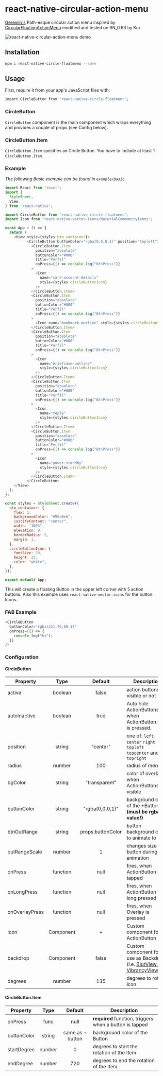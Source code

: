 # react-native-circular-action-menu

[Geremih´s](https://github.com/geremih/react-native-circular-action-menu) Path-esque circular action menu inspired by [CircularFloatingActionMenu](https://github.com/oguzbilgener/CircularFloatingActionMenu) modified and tested on RN_0.63 by Kur.

![react-native-circular-action-menu demo](http://i.giphy.com/3o6Zt6hNHOd3kVx4aY.gif)

## Installation

```bash
npm i react-native-circle-floatmenu --save
```

## Usage

First, require it from your app's JavaScript files with:

```bash
import CircleButton from 'react-native-circle-floatmenu';
```

### CircleButton

`CircleButton` component is the main component which wraps everything and provides a couple of props (see Config below).

### CircleButton.Item

`CircleButton.Item` specifies an Circle Button. You have to include at least 1 `CircleButton.Item`.

### Example

_The following Basic example can be found in `example/Basic`._

```App.js
import React from 'react';
import {
  StyleSheet,
  View,
} from 'react-native';

import CircleButton from "react-native-circle-floatmenu";
import Icon from "react-native-vector-icons/MaterialCommunityIcons";

const App = () => {
  return (
    <View style={styles.btn_container}>
          <CircleButton buttonColor="rgba(0,0,0,1)" position="topleft">
            <CircleButton.Item
              position="absolute"
              buttonColor="#000"
              title="Perfil"
              onPress={() => console.log("BtnPress")}
            >
              <Icon
                name="card-account-details"
                style={styles.circleButtonIcon}
              />
            </CircleButton.Item>
            <CircleButton.Item
              position="absolute"
              buttonColor="#000"
              title="Perfil"
              onPress={() => console.log("BtnPress")}
            >
              <Icon name="bookmark-outline" style={styles.circleButtonIcon} />
            </CircleButton.Item>
            <CircleButton.Item
              position="absolute"
              buttonColor="#000"
              title="Perfil"
              onPress={() => console.log("BtnPress")}
            >
              <Icon
                name="briefcase-outline"
                style={styles.circleButtonIcon}
              />
            </CircleButton.Item>
            <CircleButton.Item
              position="absolute"
              buttonColor="#000"
              title="Perfil"
              onPress={() => console.log("BtnPress")}
            >
              <Icon
                name="reply"
                style={styles.circleButtonIcon}
              />
            </CircleButton.Item>
            <CircleButton.Item
              position="absolute"
              buttonColor="#000"
              title="Perfil"
              onPress={() => console.log("BtnPress")}
            >
              <Icon
                name="power-standby"
                style={styles.circleButtonIcon}
              />
            </CircleButton.Item>
          </CircleButton>
    </View>
  );
};

const styles = StyleSheet.create({
  btn_container: {
    flex: 1,
    backgroundColor: "#59a6eb",
    justifyContent: "center",
    width: "100%",
    elevation: 8,
    borderRadius: 5,
    margin: 1,
  },
  circleButtonIcon: {
    fontSize: 20,
    height: 22,
    color: "white",
  },
});

export default App;
```

This will create a floating Button in the upper left corner with 5 action buttons.
Also this example uses `react-native-vector-icons` for the button Icons.

### FAB Example

```js
<CircleButton
  buttonColor="rgba(231,76,60,1)"
  onPress={() => {
    console.log("hi");
  }}
/>
```

### Configuration

#### CircleButton

| Property       |   Type    |      Default      | Description                                                                                                                                                                                                                |
| -------------- | :-------: | :---------------: | -------------------------------------------------------------------------------------------------------------------------------------------------------------------------------------------------------------------------- |
| active         |  boolean  |       false       | action buttons visible or not                                                                                                                                                                                              |
| autoInactive   |  boolean  |       true        | Auto hide ActionButtons when ActionButton.Item is pressed.                                                                                                                                                                 |
| position       |  string   |     "center"      | one of: `left` `center` `right` `topleft` `topcenter` and `topright`                                                                                                                                                       |
| radius         |  number   |        100        | radius of menu                                                                                                                                                                                                             |
| bgColor        |  string   |   "transparent"   | color of overlay when ActionButtons are visible                                                                                                                                                                            |
| buttonColor    |  string   |  "rgba(0,0,0,1)"  | background color of the +Button **(must be rgba value!)**                                                                                                                                                                  |
| btnOutRange    |  string   | props.buttonColor | button background color to animate to                                                                                                                                                                                      |
| outRangeScale  |  number   |         1         | changes size of button during animation                                                                                                                                                                                    |
| onPress        | function  |       null        | fires, when ActionButton is tapped                                                                                                                                                                                         |
| onLongPress    | function  |       null        | fires, when ActionButton is long pressed                                                                                                                                                                                   |
| onOverlayPress | function  |       null        | fires, when Overlay is pressed                                                                                                                                                                                             |
| icon           | Component |         +         | Custom component for ActionButton Icon                                                                                                                                                                                     |
| backdrop       | Component |       false       | Custom component for use as Backdrop (i.e. [BlurView](https://github.com/react-native-fellowship/react-native-blur#blur-view), [VibrancyView](https://github.com/react-native-fellowship/react-native-blur#vibrancy-view)) |
| degrees        |  number   |        135        | degrees to rotate icon                                                                                                                                                                                                     |

#### CircleButton.Item

| Property    |  Type  |     Default      | Description                                             |
| ----------- | :----: | :--------------: | ------------------------------------------------------- |
| onPress     |  func  |       null       | **required** function, triggers when a button is tapped |
| buttonColor | string | same as + button | background color of the Button                          |
| startDegree | number |        0         | degrees to start the rotation of the Item               |
| endDegree   | number |       720        | degrees to end the rotation of the Item                 |
